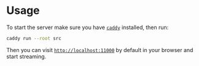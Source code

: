 # Usage

To start the server make sure you have [`caddy`](https://caddyserver.com) installed, then run:

```sh
caddy run --root src
```

Then you can visit [`http://localhost:11000`](http://localhost:11000) by default in your browser and start streaming.
